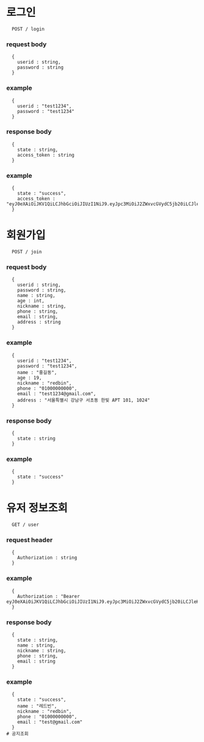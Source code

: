 # 로그인
```
  POST / login
```
### request body
```
  {
    userid : string,
    password : string
  }
```
### example
```
  {
    userid : "test1234",
    password : "test1234"
  }
```
### response body
```
  { 
    state : string,
    access_token : string
  }
```
### example
```
  {
    state : "success",
    access_token : "eyJ0eXAiOiJKV1QiLCJhbGciOiJIUzI1NiJ9.eyJpc3MiOiJ2ZWxvcGVydC5jb20iLCJleHAiOiIxNDg1MjcwMDAwMDAwIiwiaHR0cHM6Ly92ZWxvcGVydC5jb20vand0X2NsYWltcy9pc19hZG1pbiI6dHJ1ZSwidXNlcklkIjoiMTEwMjgzNzM3MjcxMDIiLCJ1c2VybmFtZSI6InZlbG9wZXJ0In0"
  }
```
#  회원가입
```
  POST / join
```
### request body
```
  {
    userid : string,
    password : string,
    name : string,
    age : int,
    nickname : string,
    phone : string,
    email : string,
    address : string
  }
```
### example
```
  {
    userid : "test1234",
    password : "test1234",
    name : "홍길동",
    age : 19,
    nickname : "redbin",
    phone : "01000000000",
    email : "test1234@gmail.com",
    address : "서울특별시 강남구 서초동 한빛 APT 101, 1024"
  }
```
### response body
```
  { 
    state : string
  }
```
### example
```
  {
    state : "success"
  }
```
# 유저 정보조회
```
  GET / user
```
### request header
```
  {
    Authorization : string
  }
```
### example
```
  {
    Authorization : "Bearer eyJ0eXAiOiJKV1QiLCJhbGciOiJIUzI1NiJ9.eyJpc3MiOiJ2ZWxvcGVydC5jb20iLCJleHAiOiIxNDg1MjcwMDAwMDAwIiwiaHR0cHM6Ly92ZWxvcGVydC5jb20vand0X2NsYWltcy9pc19hZG1pbiI6dHJ1ZSwidXNlcklkIjoiMTEwMjgzNzM3MjcxMDIiLCJ1c2VybmFtZSI6InZlbG9wZXJ0In0"
  }
```
### response body
```
  { 
    state : string,
    name : string,
    nickname : string,
    phone : string,
    email : string
  }
```

### example
```
  { 
    state : "success",
    name : "레드빈",
    nickname : "redbin",
    phone : "01000000000",
    email : "test@gmail.com"
  }
# 공지조회

